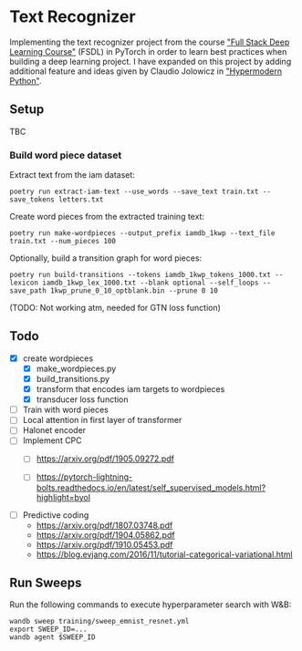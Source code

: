 # Text Recognizer
Implementing the text recognizer project from the course ["Full Stack Deep Learning Course"](https://fullstackdeeplearning.com/march2019) (FSDL) in PyTorch in order to learn best practices when building a deep learning project. I have expanded on this project by adding additional feature and ideas given by Claudio Jolowicz in ["Hypermodern Python"](https://cjolowicz.github.io/posts/hypermodern-python-01-setup/).


## Setup

TBC


### Build word piece dataset

Extract text from the iam dataset:
```
poetry run extract-iam-text --use_words --save_text train.txt --save_tokens letters.txt
```

Create word pieces from the extracted training text:
```
poetry run make-wordpieces --output_prefix iamdb_1kwp --text_file train.txt --num_pieces 100
```

Optionally, build a transition graph for word pieces:
```
poetry run build-transitions --tokens iamdb_1kwp_tokens_1000.txt --lexicon iamdb_1kwp_lex_1000.txt --blank optional --self_loops --save_path 1kwp_prune_0_10_optblank.bin --prune 0 10
```
(TODO: Not working atm, needed for GTN loss function)

## Todo
- [x] create wordpieces
  - [x] make_wordpieces.py
  - [x] build_transitions.py
  - [x] transform that encodes iam targets to wordpieces
  - [x] transducer loss function
- [  ] Train with word pieces
- [ ] Local attention in first layer of transformer
- [ ] Halonet encoder
- [  ] Implement CPC
  - [ ] https://arxiv.org/pdf/1905.09272.pdf
  - [ ] https://pytorch-lightning-bolts.readthedocs.io/en/latest/self_supervised_models.html?highlight=byol


- [ ] Predictive coding
  - https://arxiv.org/pdf/1807.03748.pdf
  - https://arxiv.org/pdf/1904.05862.pdf
  - https://arxiv.org/pdf/1910.05453.pdf
  - https://blog.evjang.com/2016/11/tutorial-categorical-variational.html






## Run Sweeps
 Run the following commands to execute hyperparameter search with W&B:

```
wandb sweep training/sweep_emnist_resnet.yml
export SWEEP_ID=...
wandb agent $SWEEP_ID

```
